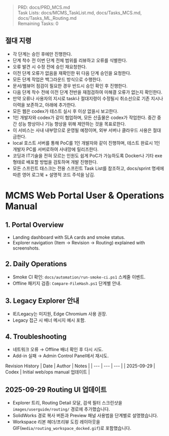 > PRD: docs/PRD_MCS.md  
> Task Lists: docs/MCMS_TaskList.md, docs/Tasks_MCS.md, docs/Tasks_ML_Routing.md  
> Remaining Tasks: 0

## 절대 지령
- 각 단계는 승인 후에만 진행한다.
- 단계 착수 전 이번 단계 전체 범위를 리뷰하고 오류를 식별한다.
- 오류 발견 시 수정 전에 승인 재요청한다.
- 이전 단계 오류가 없음을 재확인한 뒤 다음 단계 승인을 요청한다.
- 모든 단계 작업은 백그라운드 방식으로 수행한다.
- 문서/웹뷰어 점검이 필요한 경우 반드시 승인 확인 후 진행한다.
- 다음 단계 착수 전에 이전 단계 전반을 재점검하여 미해결 오류가 없는지 확인한다.
- 만약 오류나 사용자의 지시로 task나 절대지령이 수정될시 취소선으로 기존 지시나 이력을 보존하고, 아래에 추가한다.
- 모든 웹은 codex가 테스트 실시 후 이상 없을시 보고한다.
- 1인 개발자와 codex가 같이 협업하며, 모든 산출물은 codex가 작업한다. 중간 중간 성능 향상이나 기능 향상을 위해 제안하는 것을 목표로한다.
- 이 서비스는 사내 내부망으로 운영될 예정이며, 외부 서버나 클라우드 사용은 절대 금한다.
- local 호스트 서버를 통해 PoC를 1인 개발자와 같이 진행하며, 테스트 완료시 1인 개발자 PC를 서버로하여 사내망에 릴리즈한다.
- 코딩과 IT기술을 전혀 모르는 인원도 쉽게 PoC가 가능하도록 Docker나 기타 exe 형태로 배포할 방법을 검토하며 개발 진행한다.
- 모든 스프린트 태스크는 전용 스프린트 Task List를 참조하고, docs/sprint 명세에 따른 영어 로그북 + 설명적 코드 주석을 남김.
# MCMS Web Portal User & Operations Manual

## 1. Portal Overview
- Landing dashboard with SLA cards and smoke status.
- Explorer navigation (Item → Revision → Routing) explained with screenshots.

## 2. Daily Operations
- Smoke CI 확인: `docs/automation/run-smoke-ci.ps1` 스케줄 이벤트.
- Offline 패키지 검증: `Compare-FileHash.ps1` 단계별 안내.

## 3. Legacy Explorer 안내
- IE/Legacy는 미지원, Edge Chromium 사용 권장.
- Legacy 접근 시 배너 메시지 예시 포함.

## 4. Troubleshooting
- 네트워크 오류 → Offline 배너 확인 후 다시 시도.
- Add-in 실패 → Admin Control Panel에서 재시도.

Revision History
| Date | Author | Notes |
| --- | --- | --- |
| 2025-09-29 | Codex | Initial web/ops manual 업데이트 |
## 2025-09-29 Routing UI 업데이트
- Explorer 트리, Routing Detail 모달, 검색 필터 스크린샷을 `images/userguide/routing/` 경로에 추가했습니다.
- SolidWorks 경로 복사 버튼과 Preview 패널 사용법을 단계별로 설명했습니다.
- Workspace 리본 헤더/프리뷰 도킹 레이아웃을 GIF(`media/routing_workspace_docked.gif`)로 포함했습니다.

